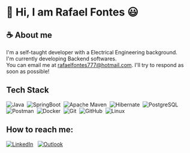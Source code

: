 # :wave: Hi, I am Rafael Fontes 😃 

## :coffee: About me 
I'm a self-taught developer with a Electrical Engineering background.\
I'm currently developing Backend softwares.\
You can email me at rafaelfontes777@hotmail.com. I'll try to respond as soon as possible!

## Tech Stack
![Java](https://img.shields.io/badge/Java-ED8B00?style=for-the-badge&logo=java&logoColor=white)&nbsp;
![SpringBoot](https://img.shields.io/badge/SpringBoot-6DB33F?style=for-the-badge&logo=SpringBoot&logoColor=white)&nbsp;
![Apache Maven](https://img.shields.io/static/v1?style=for-the-badge&message=Maven&color=C71A36&logo=Apache+Maven&logoColor=FFFFFF&label=)&nbsp;
![Hibernate](https://img.shields.io/badge/Hibernate-59666C?style=for-the-badge&logo=Hibernate&logoColor=white)&nbsp;
![PostgreSQL](https://img.shields.io/static/v1?style=for-the-badge&message=PostgreSQL&color=0064a5&logo=PostgreSQL&logoColor=FFFFFF&label=)&nbsp;
![Postman](https://img.shields.io/static/v1?style=for-the-badge&message=Postman&color=FF6C37&logo=Postman&logoColor=FFFFFF&label=)&nbsp;
![Docker](https://img.shields.io/static/v1?style=for-the-badge&message=Docker&color=2496ED&logo=Docker&logoColor=FFFFFF&label=)&nbsp;
![Git](https://img.shields.io/static/v1?style=for-the-badge&message=Git&color=F05032&logo=Git&logoColor=FFFFFF&label=)&nbsp;
![GitHub](https://img.shields.io/static/v1?style=for-the-badge&message=GitHub&color=181717&logo=GitHub&logoColor=FFFFFF&label=)&nbsp;
![Linux](https://img.shields.io/static/v1?style=for-the-badge&message=Linux&color=222222&logo=Linux&logoColor=FCC624&label=)&nbsp;

## How to reach me:
<a href="https://www.linkedin.com/in/fontesrafael/"><img alt="LinkedIn" src="https://img.shields.io/badge/LinkedIn-0078D4?style=for-the-badge&logo=linkedin&logoColor=white"/></a> &nbsp;
[![Outlook](https://img.shields.io/badge/Email-0078D4?style=for-the-badge&logo=microsoft-outlook&logoColor=white&link=mailto:rafaelfontes777@hotmail.com"/>)](mailto:rafaelfontes777@hotmail.com)&nbsp;
